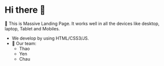 # Hi there 👋
🌱 This is Massive Landing Page. It works well in all the devices like desktop, laptop, Tablet and Mobiles.
- We develop by using HTML/CSS3/JS. 
- 👀 Our team:
  - Thao
  - Yen
  - Chau
